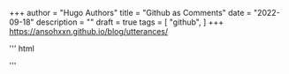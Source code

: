 +++
author = "Hugo Authors"
title = "Github as Comments"
date = "2022-09-18"
description = ""
draft = true
tags = [
    "github",
]
+++
https://ansohxxn.github.io/blog/utterances/

''' html
<script src="https://utteranc.es/client.js"
        repo="ritter4u/comments"
        issue-term="pathname"
        theme="github-light"
        crossorigin="anonymous"
        async>
</script>
'''